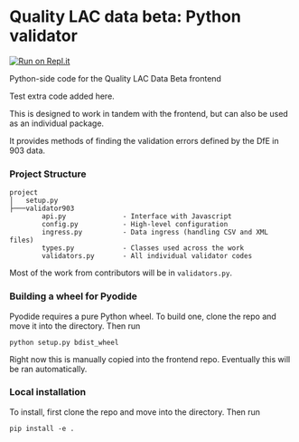 # Quality LAC data beta: Python validator
[![Run on Repl.it](https://repl.it/badge/github/SocialFinanceDigitalLabs/quality-lac-data-beta-validator)](https://repl.it/github/SocialFinanceDigitalLabs/quality-lac-data-beta-validator)

Python-side code for the Quality LAC Data Beta frontend

Test extra code added here.

This is designed to work in tandem with the frontend, but can also be used as an individual package.

It provides methods of finding the validation errors defined by the DfE in 903 data.

### Project Structure

```
project
│   setup.py
├───validator903
        api.py              - Interface with Javascript
        config.py           - High-level configuration
        ingress.py          - Data ingress (handling CSV and XML files)
        types.py            - Classes used across the work
        validators.py       - All individual validator codes
```

Most of the work from contributors will be in `validators.py`.


### Building a wheel for Pyodide

Pyodide requires a pure Python wheel. To build one, clone the repo and move it into the directory. Then run

```
python setup.py bdist_wheel
```

Right now this is manually copied into the frontend repo. Eventually this will be ran automatically.

### Local installation

To install, first clone the repo and move into the directory. Then run

```
pip install -e .
```